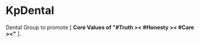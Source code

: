 # KpDental

Dental Group to promote [ <b>Core Values of "#Truth &gt;&lt; #Honesty &gt;&lt; #Care &gt;&lt;"</b> ].
